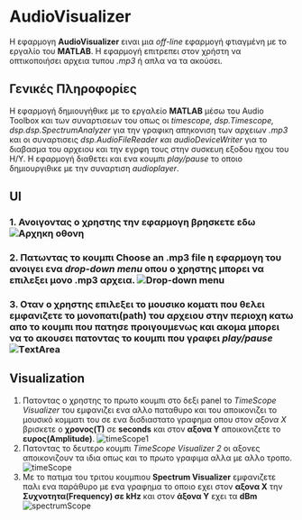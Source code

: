 # AudioVisualizer
 Η εφαρμογη **ΑudioVisualizer** ειναι μια *off-line* εφαρμογή φτιαγμένη με το εργαλίο του **MATLAB**. Η εφαρμογή επιτρεπει στον χρήστη να οπτικοποιήσει αρχεια τυπου *.mp3* ή απλα να τα ακούσει.


## Γενικές Πληροφορίες
Η εφαρμογή δημιουγήθικε με το εργαλείο **MATLAB** μέσω του Audio Toolbox και των συναρτισεων του οπως οι *timescope, dsp.Timescope, dsp.dsp.SpectrumAnalyzer* για την γραφικη απηκονιση των αρχειων *.mp3* και οι συναρτισεις *dsp.AudioFileReader και audioDeviceWriter* για το διαβασμα του αρχειου και την εγρφη τους στην συσκευη εξοδου ηχου του Η/Υ. Η εφαρμογή διαθετει και ενα κουμπι *play/pause* το οποιο δημιουργιθικε με την συναρτιση *audioplayer*.
  
## UI 
### 1. Ανοιγοντας ο χρηστης την εφαρμογη βρησκετε εδω ![Αρχηκη οθονη](https://github.com/p15avge/AudioVisualizer/blob/main/UI.png)
### 2. Πατωντας το κουμπι **Choose an .mp3 file** η εφαρμογη του ανοιγει ενα *drop-down menu* οπου ο χρηστης μπορει να επιλεξει μονο .mp3 αρχεια. ![Drop-down menu](https://github.com/p15avge/AudioVisualizer/blob/main/drop-down%20menu.png)
### 3. Οταν ο χρηστης επιλεξει το μουσικο κοματι που θελει εμφανιζετε το μονοπατι(path) του αρχειου στην περιοχη κατω απο το κουμπι που πατησε προιγουμενως και ακομα μπορει να το ακουσει πατοντας το κουμπι που γραφει *play/pause* ![ΤextArea](https://github.com/p15avge/AudioVisualizer/blob/main/text-area.png)



## Visualization
1. Πατοντας ο χρηστης το πρωτο κουμπι στο δεξι panel το *TimeScope Visualizer* του εμφανιζει ενα αλλο παταθυρο και του αποικονιζει το μουσικό κομματι του σε ενα δισδιαστατο γραφημα οπου στον *αξονα X* βρισκετε ο **χρονος(Τ)** σε **seconds** και στον **αξονα Υ** αποικονιζετε το **ευρος(Amplitude)**. ![timeScope1](https://github.com/p15avge/AudioVisualizer/blob/main/timescopeVisualizer1.png)
2. Πατοντας το δευτερο κουμπι *TimeScope Visualizer 2* οι αξονες αποικονιζουν τα ιδια οπως και το πρωτο γραφιμα αλλα με αλλο τροπο.
  ![timeScope](https://github.com/p15avge/AudioVisualizer/blob/main/timescopeVisualizer2.png)
4. Με το πατιμα του τριτου κουμπιου **Spectrum Visualizer** εμφανιζετε παλι ενα παράθυρο με ενα γραφημα το οποιο εχει στον **αξονα Χ** την **Συχνοτητα(Frequency) σε kΗz** και στον **άξονα Υ** εχει τα **dBm** ![spectrumScope](https://github.com/p15avge/AudioVisualizer/blob/main/spectumVisualizer.png)


